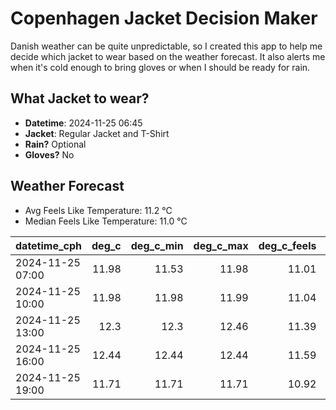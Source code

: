 
# Copenhagen Jacket Decision Maker

Danish weather can be quite unpredictable, so I created this app to help me decide which jacket to wear based on the weather forecast. 
It also alerts me when it's cold enough to bring gloves or when I should be ready for rain.

## What Jacket to wear?

- **Datetime**: 2024-11-25 06:45
- **Jacket**: Regular Jacket and T-Shirt
- **Rain?** Optional
- **Gloves?** No

## Weather Forecast
- Avg Feels Like Temperature: 11.2 °C
- Median Feels Like Temperature: 11.0 °C

| datetime_cph     |   deg_c |   deg_c_min |   deg_c_max |   deg_c_feels | weather   | wind   | rain   |
|:-----------------|--------:|------------:|------------:|--------------:|:----------|:-------|:-------|
| 2024-11-25 07:00 |   11.98 |       11.53 |       11.98 |         11.01 | Clouds    | High   | None   |
| 2024-11-25 10:00 |   11.98 |       11.98 |       11.99 |         11.04 | Clouds    | High   | None   |
| 2024-11-25 13:00 |   12.3  |       12.3  |       12.46 |         11.39 | Clouds    | High   | None   |
| 2024-11-25 16:00 |   12.44 |       12.44 |       12.44 |         11.59 | Clouds    | High   | None   |
| 2024-11-25 19:00 |   11.71 |       11.71 |       11.71 |         10.92 | Rain      | High   | Low    |
        